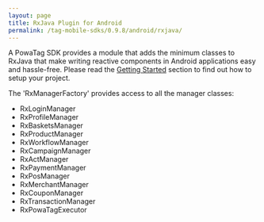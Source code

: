 ```yaml
---
layout: page
title: RxJava Plugin for Android
permalink: /tag-mobile-sdks/0.9.8/android/rxjava/
---
```


A PowaTag SDK provides a module that adds the minimum classes to RxJava that make writing reactive components in Android applications easy and hassle-free. Please read the [Getting Started]({{site.baseurl}}/tag-mobile-sdks/0.9.8/android/start/) section to find out how to setup your project.

The 'RxManagerFactory' provides access to all the manager classes:

*  RxLoginManager
*  RxProfileManager
*  RxBasketsManager
*  RxProductManager
*  RxWorkflowManager
*  RxCampaignManager
*  RxActManager
*  RxPaymentManager
*  RxPosManager
*  RxMerchantManager
*  RxCouponManager
*  RxTransactionManager
*  RxPowaTagExecutor